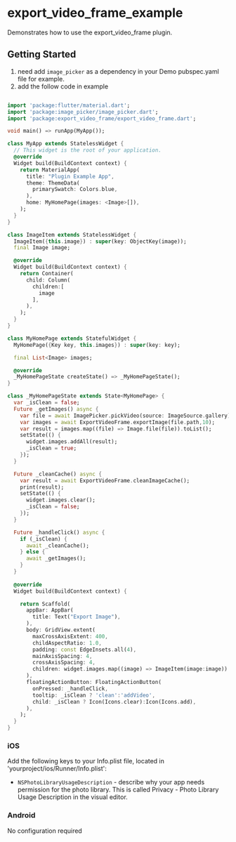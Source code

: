 # export_video_frame_example

Demonstrates how to use the export_video_frame plugin.

## Getting Started

1. need add ```image_picker``` as a dependency in your Demo pubspec.yaml file for example.
2. add the follow code in example

```dart

import 'package:flutter/material.dart';
import 'package:image_picker/image_picker.dart';
import 'package:export_video_frame/export_video_frame.dart';

void main() => runApp(MyApp());

class MyApp extends StatelessWidget {
  // This widget is the root of your application.
  @override
  Widget build(BuildContext context) {
    return MaterialApp(
      title: "Plugin Example App",
      theme: ThemeData(
        primarySwatch: Colors.blue,
      ),
      home: MyHomePage(images: <Image>[]),
    );
  }
}

class ImageItem extends StatelessWidget {
  ImageItem({this.image}) : super(key: ObjectKey(image));
  final Image image;

  @override
  Widget build(BuildContext context) {
    return Container(
      child: Column(
        children:[
          image
        ],
      ),
    );
  }
}

class MyHomePage extends StatefulWidget {
  MyHomePage({Key key, this.images}) : super(key: key);

  final List<Image> images;

  @override
  _MyHomePageState createState() => _MyHomePageState();
}

class _MyHomePageState extends State<MyHomePage> {
  var _isClean = false;
  Future _getImages() async {
    var file = await ImagePicker.pickVideo(source: ImageSource.gallery);
    var images = await ExportVideoFrame.exportImage(file.path,10);
    var result = images.map((file) => Image.file(file)).toList();
    setState(() {
      widget.images.addAll(result);
      _isClean = true;
    });
  }

  Future _cleanCache() async {
    var result = await ExportVideoFrame.cleanImageCache();
    print(result);
    setState(() {
      widget.images.clear();
      _isClean = false;
    });
  }

  Future _handleClick() async {
    if (_isClean) {
      await _cleanCache();
    } else {
      await _getImages();
    }
  }
  
  @override
  Widget build(BuildContext context) {

    return Scaffold(
      appBar: AppBar(
        title: Text("Export Image"),
      ),
      body: GridView.extent(
        maxCrossAxisExtent: 400,
        childAspectRatio: 1.0,
        padding: const EdgeInsets.all(4),
        mainAxisSpacing: 4,
        crossAxisSpacing: 4,
        children: widget.images.map((image) => ImageItem(image:image)).toList()
      ),
      floatingActionButton: FloatingActionButton(
        onPressed: _handleClick,
        tooltip: _isClean ? 'clean':'addVideo',
        child: _isClean ? Icon(Icons.clear):Icon(Icons.add),
      ),
    );
  }
}

```

### iOS

Add the following keys to your Info.plist file, located in 'yourproject/ios/Runner/Info.plist':

* ```NSPhotoLibraryUsageDescription``` - describe why your app needs permission for the photo library. This is called Privacy - Photo Library Usage Description in the visual editor.

### Android

No configuration required
